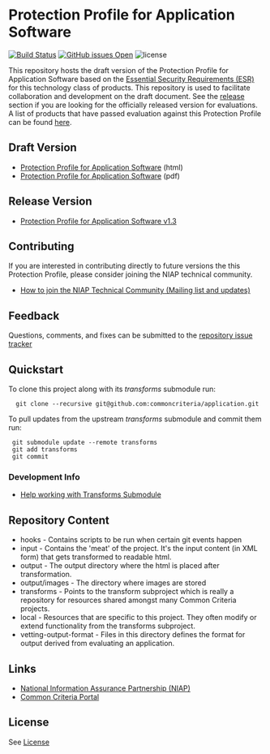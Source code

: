 Protection Profile for Application Software
===========
[![Build Status](https://travis-ci.com/commoncriteria/application.svg?branch=master)](https://travis-ci.com/commoncriteria/application) [![GitHub issues Open](https://img.shields.io/github/issues/commoncriteria/application.svg?maxAge=2592000)](https://github.com/commoncriteria/application/issues) ![license](https://img.shields.io/badge/license-Unlicensed-blue.svg)

This repository hosts the draft version of the Protection Profile for Application Software based on the 
[Essential Security Requirements (ESR)](https://commoncriteria.github.io/pp/application/application-esr.html) for this technology class of 
products. This repository is used to facilitate collaboration and development on the draft document. 
See the [release](#Release-Version) section if you are looking for the officially released version for evaluations. A list of products that have passed evaluation against this Protection Profile can be found [here](https://www.niap-ccevs.org/Product/PCL.cfm?ID624=74).

## Draft Version

* [Protection Profile for Application Software](https://commoncriteria.github.io/pp/application/application-release.html) (html)
* [Protection Profile for Application Software](https://commoncriteria.github.io/pp/application/application-release.pdf) (pdf)

## Release Version
* [Protection Profile for Application Software v1.3](https://www.niap-ccevs.org/Profile/Info.cfm?PPID=429&id=429)

## Contributing

If you are interested in contributing directly to future versions the this Protection Profile, please consider joining the NIAP technical community.
* [How to join the NIAP Technical Community (Mailing list and updates)](https://www.niap-ccevs.org/NIAP_Evolution/tech_communities.cfm)

## Feedback

Questions, comments, and fixes can be submitted to the [repository issue tracker](https://github.com/commoncriteria/application/issues)

## Quickstart
To clone this project along with its _transforms_ submodule run:

````
  git clone --recursive git@github.com:commoncriteria/application.git
````
To pull updates from the upstream _transforms_ submodule and commit them run:
````
 git submodule update --remote transforms
 git add transforms
 git commit
````

### Development Info
* [Help working with Transforms Submodule](https://github.com/commoncriteria/transforms/wiki/Working-with-Transforms-as-a-Submodule)

## Repository Content
* hooks - Contains scripts to be run when certain git events happen
* input - Contains the 'meat' of the project. It's the input content (in XML form) that gets transformed to readable html.
* output - The output directory where the html is placed after transformation.
* output/images - The directory where images are stored
* transforms - Points to the transform subproject which is really a repository for resources shared amongst many Common Criteria projects.
* local - Resources that are specific to this project. They often modify or extend functionality from the transforms subproject.
* vetting-output-format - Files in this directory defines the format for output derived from evaluating an application.


## Links 
* [National Information Assurance Partnership (NIAP)](https://www.niap-ccevs.org/)
* [Common Criteria Portal](https://www.commoncriteriaportal.org/)

## License

See [License](./LICENSE)
